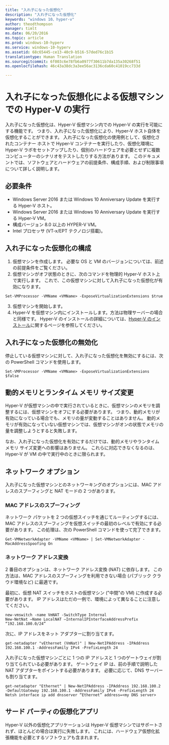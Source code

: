 ```yaml
---
title: "入れ子になった仮想化"
description: "入れ子になった仮想化"
keywords: "windows 10、hyper-v"
author: theodthompson
manager: timlt
ms.date: 06/20/2016
ms.topic: article
ms.prod: windows-10-hyperv
ms.service: windows-10-hyperv
ms.assetid: 68c65445-ce13-40c9-b516-57ded76c1b15
translationtype: Human Translation
ms.sourcegitcommit: 6f003c6e78fb6a0977f30611b7da135a30268f51
ms.openlocfilehash: 46c43a38dc3a3ee56ac3136cda60c41019cc733d

---
```


# 入れ子になった仮想化による仮想マシンでの Hyper-V の実行

入れ子になった仮想化は、Hyper-V 仮想マシン内での Hyper-V の実行を可能にする機能です。 つまり、入れ子になった仮想化により、Hyper-V ホスト自体を仮想化することができます。 入れ子になった仮想化の使用例として、仮想化されたコンテナー ホストで Hyper-V コンテナーを実行したり、仮想化環境に Hyper-V ラボをセットアップしたり、個別のハードウェアを必要とせずに複数コンピューターのシナリオをテストしたりする方法があります。 このドキュメントでは、ソフトウェアとハードウェアの前提条件、構成手順、および制限事項について詳しく説明します。 

## 必要条件

- Windows Server 2016 または Windows 10 Anniversary Update を実行する Hyper-V ホスト。
- Windows Server 2016 または Windows 10 Anniversary Update を実行する Hyper-V VM。
- 構成バージョン 8.0 以上の HYPER-V VM。
- Intel プロセッサ (VT-x/EPT テクノロジ搭載)。

## 入れ子になった仮想化の構成

1. 仮想マシンを作成します。 必要な OS と VM のバージョンについては、前述の前提条件をご覧ください。
2. 仮想マシンがオフ状態のときに、次のコマンドを物理的 Hyper-V ホスト上で実行します。 これで、この仮想マシンに対して入れ子になった仮想化が有効になります。

```none
Set-VMProcessor -VMName <VMName> -ExposeVirtualizationExtensions $true
```
3. 仮想マシンを開始します。
4. Hyper-V を仮想マシン内にインストールします。方法は物理サーバーの場合と同様です。 Hyper-V のインストールの詳細については、[Hyper-V のインストール]( https://msdn.microsoft.com/en-us/virtualization/hyperv_on_windows/quick_start/walkthrough_install)に関するページを参照してください。

## 入れ子になった仮想化の無効化
停止している仮想マシンに対して、入れ子になった仮想化を無効にするには、次の PowerShell コマンドを使用します。
```none
Set-VMProcessor -VMName <VMName> -ExposeVirtualizationExtensions $false
```

## 動的メモリとランタイム メモリ サイズ変更
Hyper-V が仮想マシンの中で実行されているときに、仮想マシンのメモリを調整するには、仮想マシンをオフにする必要があります。 つまり、動的メモリが有効になっている場合でも、メモリの量が変動することはありません。 動的メモリが有効になっていない仮想マシンでは、仮想マシンがオンの状態でメモリの量を調整しようとすると失敗します。 

なお、入れ子になった仮想化を有効にするだけでは、動的メモリやランタイム メモリ サイズ変更への影響はありません。 これらに対応できなくなるのは、Hyper-V が VM の中で実行中のときに限られます。

## ネットワーク オプション
入れ子になった仮想マシンとのネットワーキングのオプションには、MAC アドレスのスプーフィングと NAT モードの 2 つがあります。

### MAC アドレスのスプーフィング
ネットワーク パケットを 2 つの仮想スイッチを通じてルーティングするには、MAC アドレスのスプーフィングを仮想スイッチの最初のレベルで有効にする必要があります。 この処理は、次の PowerShell コマンドを使って完了できます。

```none
Get-VMNetworkAdapter -VMName <VMName> | Set-VMNetworkAdapter -MacAddressSpoofing On
```
### ネットワーク アドレス変換
2 番目のオプションは、ネットワーク アドレス変換 (NAT) に依存します。 この方法は、MAC アドレスのスプーフィングを利用できない場合 (パブリック クラウド環境など) に最適です。

最初に、仮想 NAT スイッチをホストの仮想マシン ("中間"の VM) に作成する必要があります。 IP アドレスはただの一例で、環境によって異なることに注意してください。
```none
new-vmswitch -name VmNAT -SwitchType Internal
New-NetNat –Name LocalNAT –InternalIPInterfaceAddressPrefix “192.168.100.0/24”
```
次に、IP アドレスをネット アダプターに割り当てます。
```none
get-netadapter "vEthernet (VmNat)" | New-NetIPAddress -IPAddress 192.168.100.1 -AddressFamily IPv4 -PrefixLength 24
```
入れ子になった仮想マシンごとに 1 つの IP アドレスと 1 つのゲートウェイが割り当てられている必要があります。 ゲートウェイ IP は、前の手順で説明した NAT アダプターをポイントする必要があります。 必要に応じて、DNS サーバーも割り当てます。
```none
get-netadapter "Ethernet" | New-NetIPAddress -IPAddress 192.168.100.2 -DefaultGateway 192.168.100.1 -AddressFamily IPv4 -PrefixLength 24
Netsh interface ip add dnsserver “Ethernet” address=<my DNS server>
```

## サード パーティの仮想化アプリ
Hyper-V 以外の仮想化アプリケーションは Hyper-V 仮想マシンではサポートされず、ほとんどの場合は実行に失敗します。 これには、ハードウェア仮想化拡張機能を必要とするソフトウェアも含まれます。



<!--HONumber=Sep16_HO4-->


